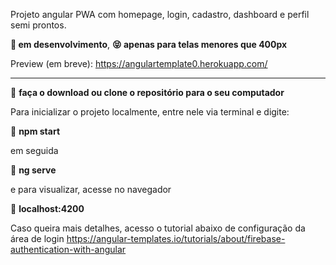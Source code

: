 Projeto angular PWA com homepage, login, cadastro, dashboard e perfil semi prontos.

**🥰 em desenvolvimento**, **😝 apenas para telas menores que 400px**

Preview (em breve):
https://angulartemplate0.herokuapp.com/

---------------------------------------------------------------------------------------------

🔸 **faça o download ou clone o repositório para o seu computador**

Para inicializar o projeto localmente, entre nele via terminal e digite:

🔸 **npm start**

em seguida

🔸 **ng serve**

e para visualizar, acesse no navegador

🔸 **localhost:4200**



Caso queira mais detalhes, acesso o tutorial abaixo de configuração da área de login
https://angular-templates.io/tutorials/about/firebase-authentication-with-angular
